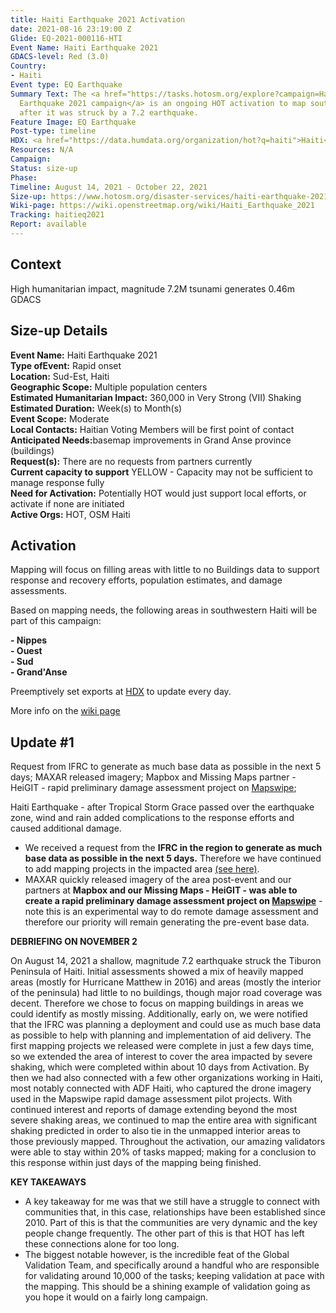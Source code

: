 ```yaml
---
title: Haiti Earthquake 2021 Activation
date: 2021-08-16 23:19:00 Z
Glide: EQ-2021-000116-HTI
Event Name: Haiti Earthquake 2021
GDACS-level: Red (3.0)
Country:
- Haiti
Event type: EQ Earthquake
Summary Text: The <a href="https://tasks.hotosm.org/explore?campaign=Haiti%20Earthquake%202021">Haiti
  Earthquake 2021 campaign</a> is an ongoing HOT activation to map southeastern Haiti
  after it was struck by a 7.2 earthquake.
Feature Image: EQ Earthquake
Post-type: timeline
HDX: <a href="https://data.humdata.org/organization/hot?q=haiti">Haiti</a>
Resources: N/A
Campaign: 
Status: size-up
Phase: 
Timeline: August 14, 2021 - October 22, 2021
Size-up: https://www.hotosm.org/disaster-services/haiti-earthquake-2021-size-up/
Wiki-page: https://wiki.openstreetmap.org/wiki/Haiti_Earthquake_2021
Tracking: haitieq2021
Report: available
---
```


<h2>Context</h2>


High humanitarian impact, magnitude 7.2M tsunami generates 0.46m 
GDACS

<h2>Size-up Details</h2>

<strong>Event Name:</strong> Haiti Earthquake 2021<br>
<strong>Type ofEvent:</strong> Rapid onset<br>
<strong>Location:</strong> Sud-Est, Haiti<br>
<strong>Geographic Scope:</strong> Multiple population centers<br>
<strong>Estimated Humanitarian Impact:</strong> 360,000 in Very Strong (VII) Shaking<br>
<strong>Estimated Duration:</strong> Week(s) to Month(s)<br>
<strong>Event Scope:</strong> Moderate<br>
<strong>Local Contacts:</strong> Haitian Voting Members will be first point of contact<br>
<strong>Anticipated Needs:</strong>basemap improvements in Grand Anse province (buildings)<br>
<strong>Request(s):</strong> There are no requests from partners currently <br>
<strong>Current capacity to support</strong> YELLOW - Capacity may not be sufficient to manage response fully<br>
<strong>Need for Activation:</strong> Potentially HOT would just support local efforts, or activate if none are initiated
<br>
<strong>Active Orgs:</strong> HOT, OSM Haiti<br>

<h2>Activation</h2>

Mapping will focus on filling areas with little to no Buildings data to support response and recovery efforts, population estimates, and damage assessments.

Based on mapping needs, the following areas in southwestern Haiti will be part of this campaign:

<strong>- Nippes</strong><br>
<strong>- Ouest</strong><br>
<strong>- Sud</strong><br>
<strong>- Grand'Anse</strong><be>

Preemptively set exports at <a href="https://data.humdata.org/organization/hot?q=haiti">HDX</a> to update every day.

More info on the <a href="https://wiki.openstreetmap.org/wiki/Haiti_Earthquake_2021">wiki page</a>

<h2>Update #1</h2>

Request from IFRC to generate as much base data as possible in the next 5 days; MAXAR released imagery; Mapbox and Missing Maps partner - HeiGIT - rapid preliminary damage assessment project</strong> on <a href="https://mapswipe.org/">Mapswipe</a>;

Haiti Earthquake - after Tropical Storm Grace passed over the earthquake zone, wind and rain added complications to the response efforts and caused additional damage. 

- We received a request from the <strong>IFRC in the region to generate as much base data as possible in the next 5 days.</strong> Therefore we have continued to add mapping projects in the impacted area <a href="https://tasks.hotosm.org/explore?campaign=Haiti%20Earthquake%202021">(see here)</a>. 
- MAXAR quickly released imagery of the area post-event and our partners at <strong>Mapbox and our Missing Maps - HeiGIT - was able to create a rapid preliminary damage assessment project on <a href="https://mapswipe.org/">Mapswipe</a></strong> - note this is an experimental way to do remote damage assessment and therefore our priority will remain generating the pre-event base data. 


<strong>DEBRIEFING ON NOVEMBER 2</strong><br>

On August 14, 2021 a shallow, magnitude 7.2 earthquake struck the Tiburon Peninsula of Haiti. Initial assessments showed a mix of heavily mapped areas (mostly for Hurricane Matthew in 2016) and areas (mostly the interior of the peninsula) had little to no buildings, though major road coverage was decent. Therefore we chose to focus on mapping buildings in areas we could identify as mostly missing. Additionally, early on, we were notified that the IFRC was planning a deployment and could use as much base data as possible to help with planning and implementation of aid delivery. The first mapping projects we released were complete in just a few days time, so we extended the area of interest to cover the area impacted by severe shaking, which were completed within about 10 days from Activation. By then we had also connected with a few other organizations working in Haiti, most notably connected with ADF Haiti, who captured the drone imagery used in the Mapswipe rapid damage assessment pilot projects. With continued interest and reports of damage extending beyond the most severe shaking areas, we continued to map the entire area with significant shaking predicted in order to also tie in the unmapped interior areas to those previously mapped. Throughout the activation, our amazing validators were able to stay within 20% of tasks mapped; making for a conclusion to this response within just days of the mapping being finished.

<strong>KEY TAKEAWAYS</strong><br>

- A key takeaway for me was that we still have a struggle to connect with communities that, in this case, relationships have been established since 2010. Part of this is that the communities are very dynamic and the key people change frequently. The other part of this is that HOT has left these connections alone for too long.
- The biggest notable however, is the incredible feat of the Global Validation Team, and specifically around a handful who are responsible for validating around 10,000 of the tasks; keeping validation at pace with the mapping. This should be a shining example of validation going as you hope it would on a fairly long campaign.
